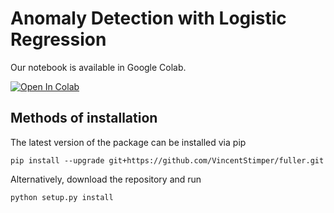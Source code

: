 # Anomaly Detection with Logistic Regression

Our notebook is available in Google Colab.

[![Open In Colab](https://colab.research.google.com/assets/colab-badge.svg)](https://colab.research.google.com/VincentStimper/aihack2020-shell-challenge)

## Methods of installation

The latest version of the package can be installed via pip

```
pip install --upgrade git+https://github.com/VincentStimper/fuller.git
```

Alternatively, download the repository and run

```
python setup.py install
```